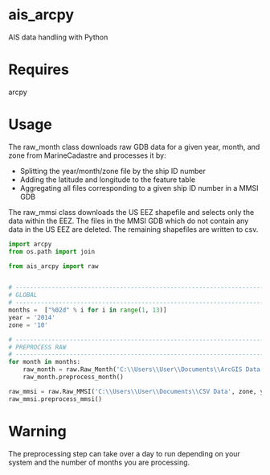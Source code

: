 # ais_arcpy
AIS data handling with Python

# Requires
arcpy

# Usage
The raw_month class downloads raw GDB data for a given year, month, and zone from MarineCadastre and processes it by:
- Splitting the year/month/zone file by the ship ID number
- Adding the latitude and longitude to the feature table
- Aggregating all files corresponding to a given ship ID number in a MMSI GDB

The raw_mmsi class downloads the US EEZ shapefile and selects only the data within the EEZ. The files in the MMSI GDB 
which do not contain any data in the US EEZ are deleted. The remaining shapefiles are written to csv.
```python
import arcpy
from os.path import join

from ais_arcpy import raw


# ------------------------------------------------------------------------------
# GLOBAL
# ------------------------------------------------------------------------------
months =  ["%02d" % i for i in range(1, 13)]
year = '2014'
zone = '10'

# ------------------------------------------------------------------------------
# PREPROCESS RAW
# ------------------------------------------------------------------------------
for month in months:
    raw_month = raw.Raw_Month('C:\\Users\\User\\Documents\\ArcGIS Data', zone, year, month)
    raw_month.preprocess_month()

raw_mmsi = raw.Raw_MMSI('C:\\Users\\User\\Documents\\CSV Data', zone, year)
raw_mmsi.preprocess_mmsi()
```

# Warning
The preprocessing step can take over a day to run depending on your system and the number of months you are processing.
